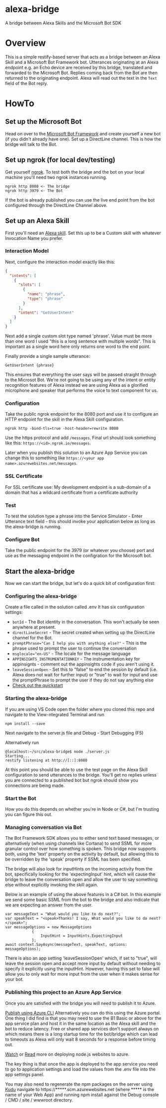# alexa-bridge

A bridge between Alexa Skills and the Microsoft Bot SDK

# Overview

This is a simple restify-based server that acts as a bridge between an Alexa Skill and a Microsoft Bot Framework bot. Utterances originating at an Alexa endpoint e.g. an Echo device are received by this bridge, translated and forwarded to the Microsoft Bot. Replies coming back from the Bot are then returned to the originating endpoint. Alexa will read out the text in the `Text` field of the Bot reply.

# HowTo

## Set up the Microsoft Bot

Head on over to the [Microsoft Bot Framework](https://dev.botframework.com/) and create yourself a new bot (if you didn't already have one). Set up a DirectLine channel. This is how the bridge will talk to the Bot.

## Set up ngrok (for local dev/testing)

Get yourself [ngrok](https://ngrok.com). To test both the bridge and the bot on your local machine you'll need two ngrok instances running.

```
ngrok http 8080 <- The bridge
ngrok http 3979 <- The Bot
```
If the bot is already published you can use the live end point from the bot configured through the DirectLine Channel above.

## Set up an Alexa Skill

First you'll need an [Alexa skill](https://developer.amazon.com). Set this up to be a Custom skill with whatever Invocation Name you prefer. 

### Interaction Model
Next, configure the interaction model exactly like this:
```json
{
  "intents": [
    {
      "slots": [
        {
          "name": "phrase",
          "type": "phrase"
        }
      ],
      "intent": "GetUserIntent"
    }
  ]
}
```

Next add a single custom slot type named 'phrase'. Value must be more than one word I used "this is a long sentence with multiple words". This is important as a single word here only returns one word to the end point.

Finally provide a single sample utterance:

```
GetUserIntent {phrase}
```

This ensures that everything the user says will be passed straight through to the Microsot Bot. We're not going to be using any of the intent or entity recognition features of Alexa instead we are using Alexa as a glorified microphone and speaker that performs the voice to text component for us.

### Configuration

Take the public ngrok endpoint for the 8080 port and use it to configure an HTTP endpoint for the skill in the Alexa Skill configuration.

```
ngrok http -bind-tls=true -host-header=rewrite 8080
```

Use the https protocol and add `/messages`. Final url should look something like this: `https://<id>.ngrok.io/messages`.

Later when you publish this solution to an Azure App Service you can change this to something like
`https://<your app name>.azurewebsites.net/messages`.

### SSL Certificate

For SSL certificate use:
My development endpoint is a sub-domain of a domain that has a wildcard certificate from a certificate authority 

### Test

To test the solution type a phrase into the Service Simulator - Enter Utterance text field - this should invoke your application below as long as the alexa-bridge is running.

### Configure Bot

Take the public endpoint for the 3979 (or whatever you choose) port and use as the messaging endpoint in the configration for the Microsoft bot.

## Start the alexa-bridge

Now we can start the bridge, but let's do a quick bit of configuration first:

### Configuring the alexa-bridge

Create a file called in the solution called .env
It has six configuration settings:

* `botId` - The Bot identity in the conversation. This won't actually be seen anywhere at present.
* `directLineSecret` - The secret created when setting up the DirectLine channel for the Bot.
* `promptPhrase="Can I help you with anything else?"` - This is the phrase used to prompt the user to continue the conversation
* `msglocale="en-US"` - The locale for the message language
* `APPINSIGHTS_INSTRUMENTATIONKEY` - The instrumentation key for appinsignts - comment out the appinsights code if you aren't using it. 
* `leaveSessionOpen` - Set this to "false" to end the session by default (i.e. Alexa does not wait for further input) or "true" to wait for input and use the promptPhrase to prompt the user if they do not say anything else
* [Check out the quickstart](https://docs.microsoft.com/en-us/azure/application-insights/app-insights-nodejs-quick-start)

### Starting the alexa-bridge

If you are using VS Code open the folder where you cloned this repo and navigate to the View-ntegrated Terminal and run 
```
npm install --save
```
Next navigate to the server.js file and Debug - Start Debugging (F5)

Alternatively run

```
@localhost:~/src/alexa-bridge$ node ./server.js
Starting...
restify listening at http://[::]:8080
```
At this point you should be able to use the test page on the Alexa Skill configuration to send utterances to the bridge. You'll get no replies unless you are connected to a published bot but ngrok should show you connections are being made.

### Start the Bot

How you do this depends on whether you're in Node or C#, but I'm trusting you can figure this out.

### Managing conversation via Bot

The Bot Framework SDK allows you to either send text based messages, or alternatively (when using channels like Cortana) to send SSML for more granular control over how something is spoken.  This bridge now supports both, using the 'text' property on the activity by default, but allowing this to be overridden by the 'speak' property if SSML has been specified.

The bridge will also look for inputHints on the incoming activity from the bot, specifically looking for the 'expectingInput' hint, which will cause the bridge to leave the conversation open and allow the user to say something else without explicitly invoking the skill again.

Below is an example of using the above features in a C# bot. In this example we send some basic SSML from the bot to the bridge and also indicate that we are expecting an answer from the user.

```
var messageText = "What would you like to do next?";
var speakText = "<speak>Thanks! I say, What would you like to do next?</speak>";
var messageOptions = new MessageOptions
            {
                InputHint = InputHints.ExpectingInput
            };
await context.SayAsync(messageText, speakText, options: messageOptions);
```

There is also an app setting 'leaveSessionOpen' which, if set to "true", will leave the session open and accept more input by default without needing to specify it explicitly using the inputHint.  However, having this set to false will allow you to only wait for more input from the user when it makes sense for your bot.

### Publishing this project to an Azure App Service

Once you are satisfied with the bridge you will need to publish it to Azure.

[Publish using Azure CLI](https://docs.microsoft.com/en-us/azure/app-service/app-service-web-get-started-nodejs)
Alternatively you can do this using the Azure portal. One thing I did find is that you may need to use the B1 Basic or above for the app service plan and host it in the same location as the Alexa skill and the bot to reduce latency. Free or shared app services don't support always on which means there is a long startup time for the bot/bridge which can lead to timeouts as Alexa will only wait 8 seconds for a response before timing out.

[Watch](https://azure.microsoft.com/en-us/resources/videos/create-a-nodejs-site-deploy-from-github/) or [Read](https://docs.microsoft.com/en-us/bot-framework/deploy-bot-github) more on deploying node.js websites to azure.

The key thing is that once the app is deployed to the app service you need to go to application settings and load the values from the .env file into the app settings panel.

You may also need to regenerate the npm packages on the server using [Kudu](https://github.com/projectkudu/kudu/) navigate to https://*****.scm.azurewebsites.net (where ***** is the name of your Web App) and running npm install against the Debug console / CMD / site / wwwroot directory. 